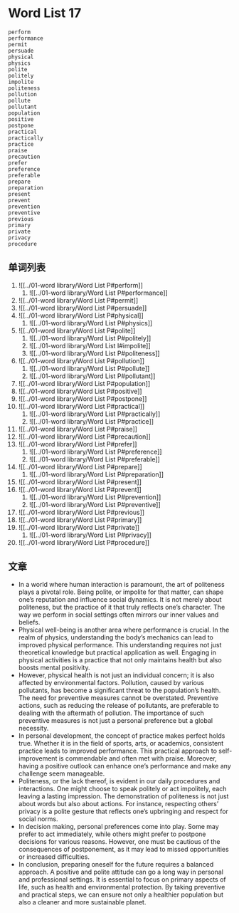 # Word List 17

	perform
	performance
	permit
	persuade
	physical
	physics
	polite
	politely
	impolite
	politeness
	pollution
	pollute
	pollutant
	population
	positive
	postpone
	practical
	practically
	practice
	praise
	precaution
	prefer
	preference
	preferable
	prepare
	preparation
	present
	prevent
	prevention
	preventive
	previous
	primary
	private
	privacy
	procedure

## 单词列表

1. ![[../01-word library/Word List P#perform]]
	1. ![[../01-word library/Word List P#performance]]
2. ![[../01-word library/Word List P#permit]]
3. ![[../01-word library/Word List P#persuade]]
4. ![[../01-word library/Word List P#physical]]
	1. ![[../01-word library/Word List P#physics]]
5. ![[../01-word library/Word List P#polite]]
	1. ![[../01-word library/Word List P#politely]]
	2. ![[../01-word library/Word List I#impolite]]
	3. ![[../01-word library/Word List P#politeness]]
6. ![[../01-word library/Word List P#pollution]]
	1. ![[../01-word library/Word List P#pollute]]
	2. ![[../01-word library/Word List P#pollutant]]
7. ![[../01-word library/Word List P#population]]
8. ![[../01-word library/Word List P#positive]]
9. ![[../01-word library/Word List P#postpone]]
10. ![[../01-word library/Word List P#practical]]
	1. ![[../01-word library/Word List P#practically]]
	2. ![[../01-word library/Word List P#practice]]
11. ![[../01-word library/Word List P#praise]]
12. ![[../01-word library/Word List P#precaution]]
13. ![[../01-word library/Word List P#prefer]]
	1. ![[../01-word library/Word List P#preference]]
	2. ![[../01-word library/Word List P#preferable]]
14. ![[../01-word library/Word List P#prepare]]
	1. ![[../01-word library/Word List P#preparation]]
15. ![[../01-word library/Word List P#present]]
16. ![[../01-word library/Word List P#prevent]]
	1. ![[../01-word library/Word List P#prevention]]
	2. ![[../01-word library/Word List P#preventive]]
17. ![[../01-word library/Word List P#previous]]
18. ![[../01-word library/Word List P#primary]]
19. ![[../01-word library/Word List P#private]]
	1. ![[../01-word library/Word List P#privacy]]
20. ![[../01-word library/Word List P#procedure]]

## 文章

- In a world where human interaction is paramount, the art of politeness plays a pivotal role. Being polite, or impolite for that matter, can shape one’s reputation and influence social dynamics. It is not merely about politeness, but the practice of it that truly reflects one’s character. The way we perform in social settings often mirrors our inner values and beliefs.
- Physical well-being is another area where performance is crucial. In the realm of physics, understanding the body’s mechanics can lead to improved physical performance. This understanding requires not just theoretical knowledge but practical application as well. Engaging in physical activities is a practice that not only maintains health but also boosts mental positivity.
- However, physical health is not just an individual concern; it is also affected by environmental factors. Pollution, caused by various pollutants, has become a significant threat to the population’s health. The need for preventive measures cannot be overstated. Preventive actions, such as reducing the release of pollutants, are preferable to dealing with the aftermath of pollution. The importance of such preventive measures is not just a personal preference but a global necessity.
- In personal development, the concept of practice makes perfect holds true. Whether it is in the field of sports, arts, or academics, consistent practice leads to improved performance. This practical approach to self-improvement is commendable and often met with praise. Moreover, having a positive outlook can enhance one’s performance and make any challenge seem manageable.
- Politeness, or the lack thereof, is evident in our daily procedures and interactions. One might choose to speak politely or act impolitely, each leaving a lasting impression. The demonstration of politeness is not just about words but also about actions. For instance, respecting others’ privacy is a polite gesture that reflects one’s upbringing and respect for social norms.
- In decision making, personal preferences come into play. Some may prefer to act immediately, while others might prefer to postpone decisions for various reasons. However, one must be cautious of the consequences of postponement, as it may lead to missed opportunities or increased difficulties.
- In conclusion, preparing oneself for the future requires a balanced approach. A positive and polite attitude can go a long way in personal and professional settings. It is essential to focus on primary aspects of life, such as health and environmental protection. By taking preventive and practical steps, we can ensure not only a healthier population but also a cleaner and more sustainable planet.
